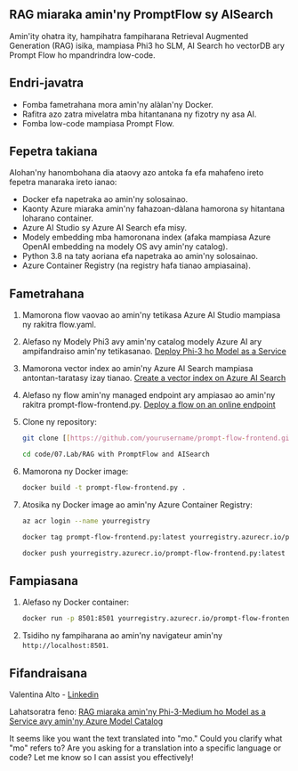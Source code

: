 <!--
CO_OP_TRANSLATOR_METADATA:
{
  "original_hash": "962051ba495487884232e77fda80027f",
  "translation_date": "2025-04-04T11:35:38+00:00",
  "source_file": "code\\07.Lab\\RAG_with_PromptFlow_and_AISearch\\README.md",
  "language_code": "mo"
}
-->
## RAG miaraka amin'ny PromptFlow sy AISearch

Amin'ity ohatra ity, hampihatra fampiharana Retrieval Augmented Generation (RAG) isika, mampiasa Phi3 ho SLM, AI Search ho vectorDB ary Prompt Flow ho mpandrindra low-code.

## Endri-javatra

- Fomba fametrahana mora amin'ny alàlan'ny Docker.
- Rafitra azo zatra mivelatra mba hitantanana ny fizotry ny asa AI.
- Fomba low-code mampiasa Prompt Flow.

## Fepetra takiana

Alohan'ny hanombohana dia ataovy azo antoka fa efa mahafeno ireto fepetra manaraka ireto ianao:

- Docker efa napetraka ao amin'ny solosainao.
- Kaonty Azure miaraka amin'ny fahazoan-dàlana hamorona sy hitantana loharano container.
- Azure AI Studio sy Azure AI Search efa misy.
- Modely embedding mba hamoronana index (afaka mampiasa Azure OpenAI embedding na modely OS avy amin'ny catalog).
- Python 3.8 na taty aoriana efa napetraka ao amin'ny solosainao.
- Azure Container Registry (na registry hafa tianao ampiasaina).

## Fametrahana

1. Mamorona flow vaovao ao amin'ny tetikasa Azure AI Studio mampiasa ny rakitra flow.yaml.
2. Alefaso ny Modely Phi3 avy amin'ny catalog modely Azure AI ary ampifandraiso amin'ny tetikasanao. [Deploy Phi-3 ho Model as a Service](https://learn.microsoft.com/azure/machine-learning/how-to-deploy-models-phi-3?view=azureml-api-2&tabs=phi-3-mini)
3. Mamorona vector index ao amin'ny Azure AI Search mampiasa antontan-taratasy izay tianao. [Create a vector index on Azure AI Search](https://learn.microsoft.com/azure/search/search-how-to-create-search-index?tabs=portal)
4. Alefaso ny flow amin'ny managed endpoint ary ampiasao ao amin'ny rakitra prompt-flow-frontend.py. [Deploy a flow on an online endpoint](https://learn.microsoft.com/azure/ai-studio/how-to/flow-deploy)
5. Clone ny repository:

    ```sh
    git clone [[https://github.com/yourusername/prompt-flow-frontend.git](https://github.com/microsoft/Phi-3CookBook.git)](https://github.com/microsoft/Phi-3CookBook.git)
    
    cd code/07.Lab/RAG with PromptFlow and AISearch
    ```

6. Mamorona ny Docker image:

    ```sh
    docker build -t prompt-flow-frontend.py .
    ```

7. Atosika ny Docker image ao amin'ny Azure Container Registry:

    ```sh
    az acr login --name yourregistry
    
    docker tag prompt-flow-frontend.py:latest yourregistry.azurecr.io/prompt-flow-frontend.py:latest
    
    docker push yourregistry.azurecr.io/prompt-flow-frontend.py:latest
    ```

## Fampiasana

1. Alefaso ny Docker container:

    ```sh
    docker run -p 8501:8501 yourregistry.azurecr.io/prompt-flow-frontend.py:latest
    ```

2. Tsidiho ny fampiharana ao amin'ny navigateur amin'ny `http://localhost:8501`.

## Fifandraisana

Valentina Alto - [Linkedin](https://www.linkedin.com/in/valentina-alto-6a0590148/)

Lahatsoratra feno: [RAG miaraka amin'ny Phi-3-Medium ho Model as a Service avy amin'ny Azure Model Catalog](https://medium.com/@valentinaalto/rag-with-phi-3-medium-as-a-model-as-a-service-from-azure-model-catalog-62e1411948f3)

It seems like you want the text translated into "mo." Could you clarify what "mo" refers to? Are you asking for a translation into a specific language or code? Let me know so I can assist you effectively!